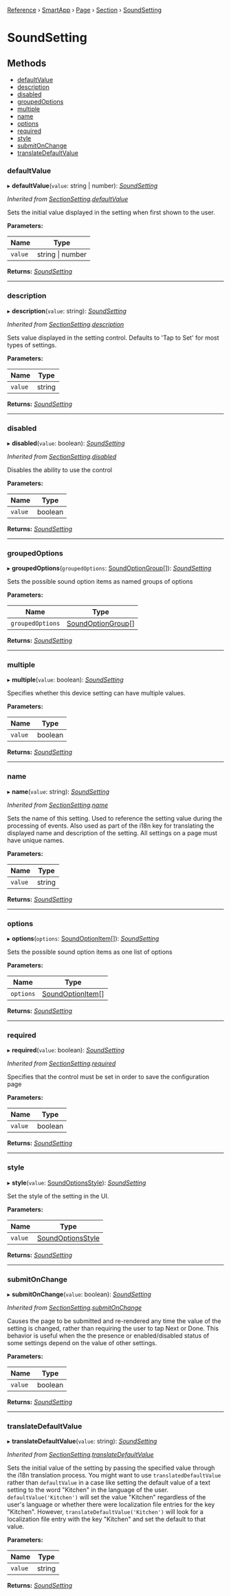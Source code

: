 [Reference](../index) › [SmartApp](_smart_app_d_.smartapp.md) › [Page](_pages_page_d_.page.md) › [Section](_pages_section_d_.section.md) ›  [SoundSetting](_pages_sound_setting_d_.soundsetting.md)

# SoundSetting

## Methods

* [defaultValue](_pages_sound_setting_d_.soundsetting.md#defaultvalue)
* [description](_pages_sound_setting_d_.soundsetting.md#description)
* [disabled](_pages_sound_setting_d_.soundsetting.md#disabled)
* [groupedOptions](_pages_sound_setting_d_.soundsetting.md#groupedoptions)
* [multiple](_pages_sound_setting_d_.soundsetting.md#multiple)
* [name](_pages_sound_setting_d_.soundsetting.md#name)
* [options](_pages_sound_setting_d_.soundsetting.md#options)
* [required](_pages_sound_setting_d_.soundsetting.md#required)
* [style](_pages_sound_setting_d_.soundsetting.md#style)
* [submitOnChange](_pages_sound_setting_d_.soundsetting.md#submitonchange)
* [translateDefaultValue](_pages_sound_setting_d_.soundsetting.md#translatedefaultvalue)


###  defaultValue

▸ **defaultValue**(`value`: string | number): *[SoundSetting](_pages_sound_setting_d_.soundsetting.md)*

*Inherited from [SectionSetting](_pages_section_setting_d_.sectionsetting.md).[defaultValue](_pages_section_setting_d_.sectionsetting.md#defaultvalue)*

Sets the initial value displayed in the setting when first shown to the user.

**Parameters:**

Name | Type |
------ | ------ |
`value` | string &#124; number |

**Returns:** *[SoundSetting](_pages_sound_setting_d_.soundsetting.md)*

___

###  description

▸ **description**(`value`: string): *[SoundSetting](_pages_sound_setting_d_.soundsetting.md)*

*Inherited from [SectionSetting](_pages_section_setting_d_.sectionsetting.md).[description](_pages_section_setting_d_.sectionsetting.md#description)*

Sets value displayed in the setting control. Defaults to 'Tap to Set' for most types of settings.

**Parameters:**

Name | Type |
------ | ------ |
`value` | string |

**Returns:** *[SoundSetting](_pages_sound_setting_d_.soundsetting.md)*

___

###  disabled

▸ **disabled**(`value`: boolean): *[SoundSetting](_pages_sound_setting_d_.soundsetting.md)*

*Inherited from [SectionSetting](_pages_section_setting_d_.sectionsetting.md).[disabled](_pages_section_setting_d_.sectionsetting.md#disabled)*

Disables the ability to use the control

**Parameters:**

Name | Type |
------ | ------ |
`value` | boolean |

**Returns:** *[SoundSetting](_pages_sound_setting_d_.soundsetting.md)*

___

###  groupedOptions

▸ **groupedOptions**(`groupedOptions`: [SoundOptionGroup](../interfaces/_pages_sound_setting_d_.soundoptiongroup.md)[]): *[SoundSetting](_pages_sound_setting_d_.soundsetting.md)*

Sets the possible sound option items as named groups of options

**Parameters:**

Name | Type |
------ | ------ |
`groupedOptions` | [SoundOptionGroup](../interfaces/_pages_sound_setting_d_.soundoptiongroup.md)[] |

**Returns:** *[SoundSetting](_pages_sound_setting_d_.soundsetting.md)*

___

###  multiple

▸ **multiple**(`value`: boolean): *[SoundSetting](_pages_sound_setting_d_.soundsetting.md)*

Specifies whether this device setting can have multiple values.

**Parameters:**

Name | Type |
------ | ------ |
`value` | boolean |

**Returns:** *[SoundSetting](_pages_sound_setting_d_.soundsetting.md)*

___

###  name

▸ **name**(`value`: string): *[SoundSetting](_pages_sound_setting_d_.soundsetting.md)*

*Inherited from [SectionSetting](_pages_section_setting_d_.sectionsetting.md).[name](_pages_section_setting_d_.sectionsetting.md#name)*

Sets the name of this setting. Used to reference the setting value during the processing of events. Also
used as part of the i18n key for translating the displayed name and description of the setting. All settings
on a page must have unique names.

**Parameters:**

Name | Type |
------ | ------ |
`value` | string |

**Returns:** *[SoundSetting](_pages_sound_setting_d_.soundsetting.md)*

___

###  options

▸ **options**(`options`: [SoundOptionItem](../interfaces/_pages_sound_setting_d_.soundoptionitem.md)[]): *[SoundSetting](_pages_sound_setting_d_.soundsetting.md)*

Sets the possible sound option items as one list of options

**Parameters:**

Name | Type |
------ | ------ |
`options` | [SoundOptionItem](../interfaces/_pages_sound_setting_d_.soundoptionitem.md)[] |

**Returns:** *[SoundSetting](_pages_sound_setting_d_.soundsetting.md)*

___

###  required

▸ **required**(`value`: boolean): *[SoundSetting](_pages_sound_setting_d_.soundsetting.md)*

*Inherited from [SectionSetting](_pages_section_setting_d_.sectionsetting.md).[required](_pages_section_setting_d_.sectionsetting.md#required)*

Specifies that the control must be set in order to save the configuration page

**Parameters:**

Name | Type |
------ | ------ |
`value` | boolean |

**Returns:** *[SoundSetting](_pages_sound_setting_d_.soundsetting.md)*

___

###  style

▸ **style**(`value`: [SoundOptionsStyle](../enums/_pages_sound_setting_d_.soundoptionsstyle.md)): *[SoundSetting](_pages_sound_setting_d_.soundsetting.md)*

Set the style of the setting in the UI.

**Parameters:**

Name | Type |
------ | ------ |
`value` | [SoundOptionsStyle](../enums/_pages_sound_setting_d_.soundoptionsstyle.md) |

**Returns:** *[SoundSetting](_pages_sound_setting_d_.soundsetting.md)*

___

###  submitOnChange

▸ **submitOnChange**(`value`: boolean): *[SoundSetting](_pages_sound_setting_d_.soundsetting.md)*

*Inherited from [SectionSetting](_pages_section_setting_d_.sectionsetting.md).[submitOnChange](_pages_section_setting_d_.sectionsetting.md#submitonchange)*

Causes the page to be submitted and re-rendered any time the value of the setting is changed, rather than
requiring the user to tap Next or Done. This behavior is useful when the the presence or enabled/disabled
status of some settings depend on the value of other settings.

**Parameters:**

Name | Type |
------ | ------ |
`value` | boolean |

**Returns:** *[SoundSetting](_pages_sound_setting_d_.soundsetting.md)*

___

###  translateDefaultValue

▸ **translateDefaultValue**(`value`: string): *[SoundSetting](_pages_sound_setting_d_.soundsetting.md)*

*Inherited from [SectionSetting](_pages_section_setting_d_.sectionsetting.md).[translateDefaultValue](_pages_section_setting_d_.sectionsetting.md#translatedefaultvalue)*

Sets the initial value of the setting by passing the specified value through the i18n translation process.
You might want to use `translatedDefaultValue` rather than `defaultValue` in a case like setting the
default value of a text setting to the word "Kitchen" in the language of the user. `defaultValue('Kitchen')`
will set the value "Kitchen" regardless of the user's language or whether there were localization file entries
for the key "Kitchen". However, `translateDefaultValue('Kitchen')` will look for a localization file entry
with the key "Kitchen" and set the default to that value.

**Parameters:**

Name | Type |
------ | ------ |
`value` | string |

**Returns:** *[SoundSetting](_pages_sound_setting_d_.soundsetting.md)*


